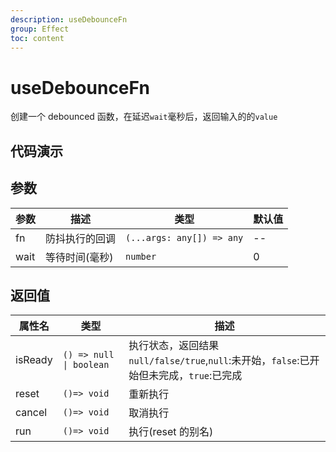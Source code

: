 ```yaml
---
description: useDebounceFn
group: Effect
toc: content
---
```


# useDebounceFn

创建一个 debounced 函数，在延迟`wait`毫秒后，返回输入的的`value`

## 代码演示

<code src="let-hooks/useDebounceFn/demos/base.tsx" title="基本用法" description="多次点击，只有最后一次生效"></code>

## 参数

| 参数 | 描述           | 类型                      | 默认值 |
| ---- | -------------- | ------------------------- | ------ |
| fn   | 防抖执行的回调 | `(...args: any[]) => any` | --     |
| wait | 等待时间(毫秒) | `number`                  | 0      |

## 返回值

| 属性名  | 类型                    | 描述                                                                                      |
| ------- | ----------------------- | ----------------------------------------------------------------------------------------- |
| isReady | `() => null \| boolean` | 执行状态，返回结果 `null/false/true`,`null`:未开始，`false`:已开始但未完成，`true`:已完成 |
| reset   | `()=> void`             | 重新执行                                                                                  |
| cancel  | `()=> void`             | 取消执行                                                                                  |
| run     | `()=> void`             | 执行(reset 的别名)                                                                        |
